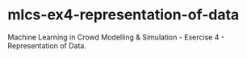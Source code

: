 # mlcs-ex4-representation-of-data

Machine Learning in Crowd Modelling & Simulation - Exercise 4 - Representation of Data.
